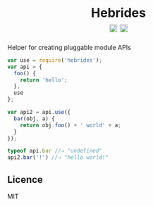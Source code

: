 <h1 align="center">
	Hebrides <br>
	<a href="http://badge.fury.io/js/hebrides"><img src="https://badge.fury.io/js/hebrides.svg" alt="npm version" height="18"></a>
	<a href="https://travis-ci.com/quarterto/hebrides"><img src="https://travis-ci.com/quarterto/hebrides.svg" alt="build status" height="18"></a>
</h1>

Helper for creating pluggable module APIs

```js
var use = require('hebrides');
var api = {
  foo() {
    return 'hello';
  },
  use
};

var api2 = api.use({
  bar(obj, a) {
    return obj.foo() + ' world' + a;
  }
});

typeof api.bar //⇒ "undefined"
api2.bar('!') //⇒ "hello world!"
```

## Licence
MIT

